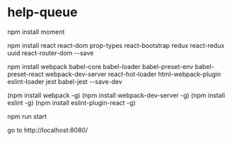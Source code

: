 # help-queue
npm install moment

npm install
	react
	react-dom
	prop-types
	react-bootstrap
	redux
	react-redux
	uuid
	react-router-dom
		--save

npm install
	webpack
	babel-core
	babel-loader
	babel-preset-env
	babel-preset-react
	webpack-dev-server
	react-hot-loader
	html-webpack-plugin
	eslint-loader
	jest
	babel-jest
		--save-dev

(npm install webpack -g)
(npm install webpack-dev-server -g)
(npm install eslint -g)
(npm install eslint-plugin-react -g)

npm run start

go to http://localhost:8080/